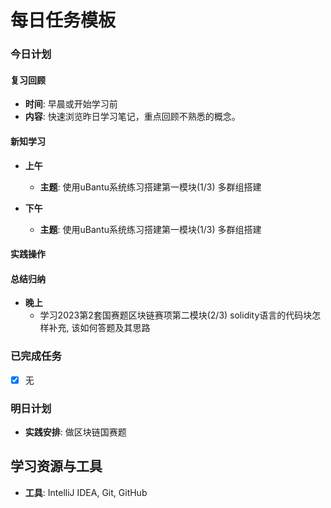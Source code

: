 # 每日任务模板

### 今日计划

#### 复习回顾

- **时间**: 早晨或开始学习前
- **内容**: 快速浏览昨日学习笔记，重点回顾不熟悉的概念。

#### 新知学习

- **上午**
    - **主题**: 使用uBantu系统练习搭建第一模块(1/3) 多群组搭建


- **下午**
    - **主题**: 使用uBantu系统练习搭建第一模块(1/3) 多群组搭建

#### 实践操作

#### 总结归纳

- **晚上**
    - 学习2023第2套国赛题区块链赛项第二模块(2/3) solidity语言的代码块怎样补充, 该如何答题及其思路 

### 已完成任务

- [x] 无

### 明日计划

- **实践安排**: 做区块链国赛题

## 学习资源与工具

- **工具**: IntelliJ IDEA, Git, GitHub
